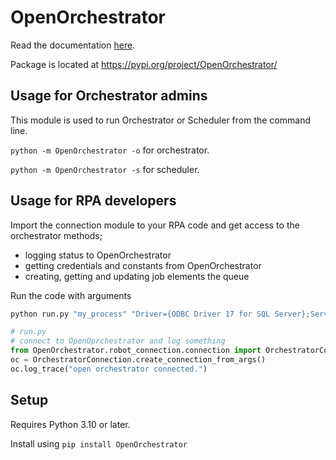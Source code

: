 # OpenOrchestrator

Read the documentation [here](https://itk-dev-rpa.github.io/OpenOrchestrator-docs).

Package is located at https://pypi.org/project/OpenOrchestrator/

## Usage for Orchestrator admins
This module is used to run Orchestrator or Scheduler from the command line.

`python -m OpenOrchestrator -o`  for orchestrator.

`python -m OpenOrchestrator -s`  for scheduler.

## Usage for RPA developers
Import the connection module to your RPA code and get access to the orchestrator methods;

- logging status to OpenOrchestrator
- getting credentials and constants from OpenOrchestrator
- creating, getting and updating job elements the queue

Run the code with arguments
```bash
python run.py "my_process" "Driver={ODBC Driver 17 for SQL Server};Server=SRVSQLHOTEL03;Database=MKB-ITK-RPA;Trusted_Connection=yes;" "<secret key>" "arg1,arg2,arg3"
```

```python
# run.py
# connect to OpenOprchestrator and log something
from OpenOrchestrator.robot_connection.connection import OrchestratorConnection
oc = OrchestratorConnection.create_connection_from_args()
oc.log_trace("open orchestrator connected.")
``` 


## Setup
Requires Python 3.10 or later.

Install using `pip install OpenOrchestrator`
